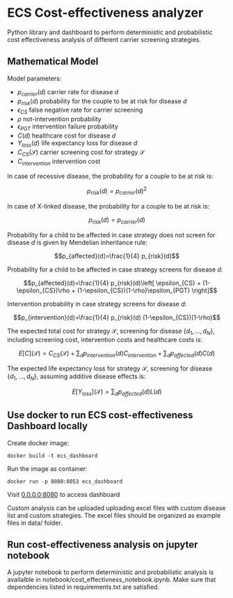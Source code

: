 # ECS Cost-effectiveness analyzer
Python library and dashboard to perform deterministic and probabilistic cost effectiveness analysis of
different carrier screening strategies.

## Mathematical Model

Model parameters:

- $p_{carrier}(d)$ carrier rate for disease $d$
- $p_{risk}(d)$ probability for the couple to be at risk for disease $d$
- $\epsilon_{CS}$ false negative rate for carrier screening
- $\rho$ not-intervention probability
- $\epsilon_{PGT}$ intervention failure probability
- $C(d)$ healthcare cost for disease $d$
- $Y_{loss}(d)$ life expectancy loss for disease $d$
- $C_{CS}(\mathcal{S})$ carrier screening cost for strategy $\mathcal{S}$
- $C_{intervention}$ intervention cost

In case of recessive disease, the probability for a couple to be at risk is:

$$p_{risk}(d) = p_{carrier}(d)^2$$

In case of X-linked disease, the probability for a couple to be at risk is:

$$p_{risk}(d) = p_{carrier}(d)$$

Probability for a child to be affected in case strategy does not screen for disease $d$ is given by Mendelian inheritance rule:

$$p_{affected}(d)=\frac{1}{4} p_{risk}(d)$$

Probability for a child to be affected in case strategy screens for disease $d$:

$$p_{affected}(d)=\frac{1}{4} p_{risk}(d)\left[ \epsilon_{CS} + (1-\epsilon_{CS})\rho + (1-\epsilon_{CS})(1-\rho)\epsilon_{PGT}  \right]$$

Intervention probability in case strategy screens for disease $d$:

$$p_{intervention}(d)=\frac{1}{4} p_{risk}(d) (1-\epsilon_{CS})(1-\rho)$$


The expected total cost for strategy $\mathcal{S}$, screening for disease $\{d_1,...,d_N\}$, including screening cost, 
intervention costs and healthcare costs is:

$$E[C](\mathcal{S}) = C_{CS}(\mathcal{S}) + \sum_d p_{intervention}(d) C_{intervention} + \sum_d p_{affected}(d) C(d)$$

The expected life expectancy loss for strategy $\mathcal{S}$, screening for disease $\{d_1,...,d_N\}$, assuming additive disease effects is:

$$E[Y_{loss}](\mathcal{S}) = \sum_d p_{affected}(d) L(d)$$

## Use docker to run ECS cost-effectiveness Dashboard locally 

Create docker image:

    docker build -t ecs_dashboard

Run the image as container:

    docker run -p 8080:8053 ecs_dashboard

Visit [0.0.0.0:8080](http://0.0.0.0:8080/) to access dashboard

Custom analysis can be uploaded uploading excel files with custom disease list and custom strategies.
The excel files should be organized as example files in data/ folder.

## Run cost-effectiveness analysis on jupyter notebook

A jupyter notebook to perform deterministic and probabilistic analysis is availalble in 
notebook/cost_effectivness_notebook.ipynb. Make sure that dependencies listed in requirements.txt are satisfied.






